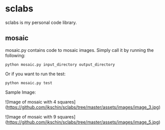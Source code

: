 # sclabs

sclabs is my personal code library. 

## mosaic

mosaic.py contains code to mosaic images. Simply call it by running the following:

	python mosaic.py input_directory output_directory

Or if you want to run the test:

	python mosaic.py test

Sample Image:

![Image of mosaic with 4 squares]
(https://github.com/jkschin/sclabs/tree/master/assets/images/image_3.jpg)	

![Image of mosaic with 9 squares]
(https://github.com/jkschin/sclabs/tree/master/assets/images/image_5.jpg)



